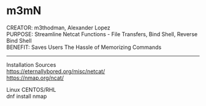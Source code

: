 # m3mN

CREATOR: m3thodman, Alexander Lopez  
PURPOSE: Streamline Netcat Functions - File Transfers, Bind Shell, Reverse Bind Shell  
BENEFIT: Saves Users The Hassle of Memorizing Commands  

**************************************************************

Installation Sources  
https://eternallybored.org/misc/netcat/  
https://nmap.org/ncat/  
  
Linux CENTOS/RHL  
dnf install nmap  
